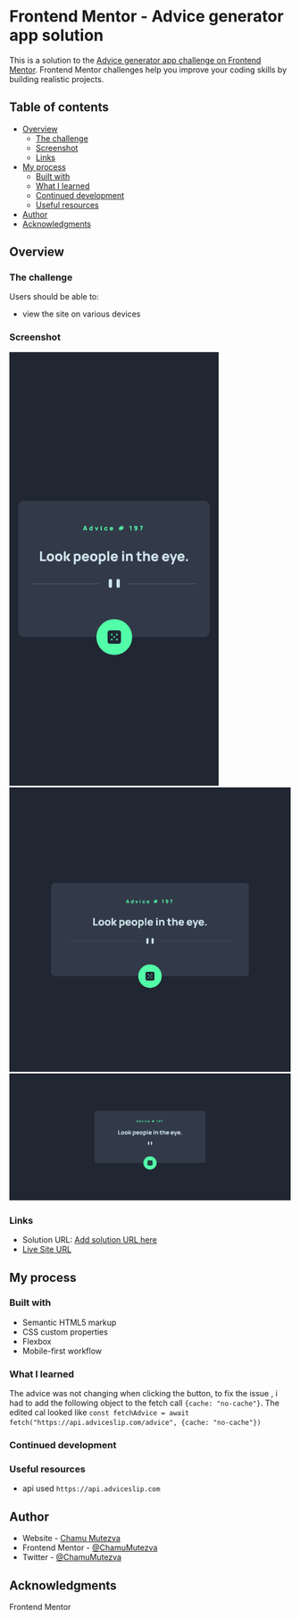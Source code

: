 # Frontend Mentor - Advice generator app solution

This is a solution to the [Advice generator app challenge on Frontend Mentor](https://www.frontendmentor.io/challenges/advice-generator-app-QdUG-13db). Frontend Mentor challenges help you improve your coding skills by building realistic projects.

## Table of contents

- [Overview](#overview)
  - [The challenge](#the-challenge)
  - [Screenshot](#screenshot)
  - [Links](#links)
- [My process](#my-process)
  - [Built with](#built-with)
  - [What I learned](#what-i-learned)
  - [Continued development](#continued-development)
  - [Useful resources](#useful-resources)
- [Author](#author)
- [Acknowledgments](#acknowledgments)

## Overview

### The challenge

Users should be able to:

- view the site on various devices 

### Screenshot

![mobile view](./images/mobile.png)
![tablet view](./images/tablet.png)
![desktop view](./images/desktop.png)

### Links

- Solution URL: [Add solution URL here](https://your-solution-url.com)
- [Live Site URL](https://queseri.github.io/Advice-generator-app/)

## My process

### Built with

- Semantic HTML5 markup
- CSS custom properties
- Flexbox
- Mobile-first workflow

### What I learned

The advice was not changing when clicking the button, to fix the issue , i had to add the following object to the fetch call  `{cache: "no-cache"}`. The edited cal looked like `const fetchAdvice = await fetch("https://api.adviceslip.com/advice", {cache: "no-cache"})`


### Continued development

### Useful resources

- api used `https://api.adviceslip.com`

## Author

- Website - [Chamu Mutezva](https://github.com/ChamuMutezva)
- Frontend Mentor - [@ChamuMutezva](https://www.frontendmentor.io/profile/ChamuMutezva)
- Twitter - [@ChamuMutezva](https://twitter.com/ChamuMutezva)

## Acknowledgments

Frontend Mentor
